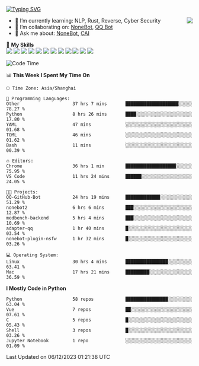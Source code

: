[![Typing SVG](https://readme-typing-svg.herokuapp.com?size=25&duration=2500&color=8C43EA&vCenter=true&width=200&height=40&lines=Hi+there+%F0%9F%91%8B%F0%9F%8F%BB;I'm+yanyongyu)](https://git.io/typing-svg)

<a href="#">
  <img align="right" src="https://github-readme-stats.vercel.app/api?username=yanyongyu&count_private=true&show_icons=true&bg_color=15,f2f7fd,E0EAFC" />
</a>

- 🌱 I’m currently learning: NLP, Rust, Reverse, Cyber Security
- 👯 I’m collaborating on: [NoneBot](https://github.com/nonebot), [QQ Bot](https://github.com/Mrs4s/go-cqhttp)
- 💬 Ask me about: [NoneBot](https://github.com/nonebot), [CAI](https://github.com/cscs181/CAI)

🌟 **My Skills**  
![](https://img.shields.io/badge/-Python-3e74a2?style=flat-square&logo=Python&logoColor=fff)
![](https://img.shields.io/badge/-TypeScript-3178C6?style=flat-square&logo=TypeScript&logoColor=fff)
![](https://img.shields.io/badge/-Vue-4fc08d?style=flat-square&logo=Vue.js&logoColor=fff)
![](https://img.shields.io/badge/-React-2d98ce?style=flat-square&logo=React&logoColor=fff)
![](https://img.shields.io/badge/-FastAPI-009688?style=flat-square&logo=FastAPI&logoColor=fff)
![](https://img.shields.io/badge/-Linux-000000?style=flat-square&logo=Linux&logoColor=fff)
![](https://img.shields.io/badge/-Docker-2496ED?style=flat-square&logo=Docker&logoColor=fff)
![](https://img.shields.io/badge/-Kubernetes-326CE5?style=flat-square&logo=Kubernetes&logoColor=fff)
![](https://img.shields.io/badge/-GitHub%20Actions-2088FF?style=flat-square&logo=GitHubActions&logoColor=fff)
![](https://img.shields.io/badge/-PostgreSQL-4169E1?style=flat-square&logo=PostgreSQL&logoColor=fff)
![](https://img.shields.io/badge/-Redis-DC382D?style=flat-square&logo=Redis&logoColor=fff)
![](https://img.shields.io/badge/-MongoDB-47A248?style=flat-square&logo=MongoDB&logoColor=fff)

<!--START_SECTION:waka-->
![Code Time](http://img.shields.io/badge/Code%20Time-5%2C430%20hrs%2047%20mins-blue)

📊 **This Week I Spent My Time On** 

```text
🕑︎ Time Zone: Asia/Shanghai

💬 Programming Languages: 
Other                    37 hrs 7 mins       ████████████████████░░░░░   78.27 % 
Python                   8 hrs 26 mins       ████░░░░░░░░░░░░░░░░░░░░░   17.80 % 
YAML                     47 mins             ░░░░░░░░░░░░░░░░░░░░░░░░░   01.68 % 
TOML                     46 mins             ░░░░░░░░░░░░░░░░░░░░░░░░░   01.62 % 
Bash                     11 mins             ░░░░░░░░░░░░░░░░░░░░░░░░░   00.39 % 

🔥 Editors: 
Chrome                   36 hrs 1 min        ███████████████████░░░░░░   75.95 % 
VS Code                  11 hrs 24 mins      ██████░░░░░░░░░░░░░░░░░░░   24.05 % 

🐱‍💻 Projects: 
QQ-GitHub-Bot            24 hrs 19 mins      █████████████░░░░░░░░░░░░   51.29 % 
nonebot2                 6 hrs 6 mins        ███░░░░░░░░░░░░░░░░░░░░░░   12.87 % 
medbench-backend         5 hrs 4 mins        ███░░░░░░░░░░░░░░░░░░░░░░   10.69 % 
adapter-qq               1 hr 40 mins        █░░░░░░░░░░░░░░░░░░░░░░░░   03.54 % 
nonebot-plugin-nsfw      1 hr 32 mins        █░░░░░░░░░░░░░░░░░░░░░░░░   03.26 % 

💻 Operating System: 
Linux                    30 hrs 4 mins       ████████████████░░░░░░░░░   63.41 % 
Mac                      17 hrs 21 mins      █████████░░░░░░░░░░░░░░░░   36.59 % 
```

**I Mostly Code in Python** 

```text
Python                   58 repos            ████████████████░░░░░░░░░   63.04 % 
Vue                      7 repos             ██░░░░░░░░░░░░░░░░░░░░░░░   07.61 % 
C                        5 repos             █░░░░░░░░░░░░░░░░░░░░░░░░   05.43 % 
Shell                    3 repos             █░░░░░░░░░░░░░░░░░░░░░░░░   03.26 % 
Jupyter Notebook         1 repo              ░░░░░░░░░░░░░░░░░░░░░░░░░   01.09 % 
```




 Last Updated on 06/12/2023 01:21:38 UTC
<!--END_SECTION:waka-->
